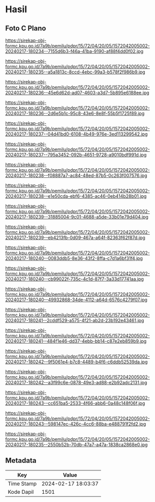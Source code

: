 # Hasil

## Foto C Plano

https://sirekap-obj-formc.kpu.go.id/7a9b/pemilu/pdpr/15/72/04/20/05/1572042005002-20240217-180234--7155d6b3-f46a-41ba-9190-af88f4dd0f02.jpg

https://sirekap-obj-formc.kpu.go.id/7a9b/pemilu/pdpr/15/72/04/20/05/1572042005002-20240217-180235--a5a1813c-8ccd-4ebc-99a3-b578f2f986b9.jpg

https://sirekap-obj-formc.kpu.go.id/7a9b/pemilu/pdpr/15/72/04/20/05/1572042005002-20240217-180236--45e6d62d-ad07-4603-a3d7-5b895e6188ee.jpg

https://sirekap-obj-formc.kpu.go.id/7a9b/pemilu/pdpr/15/72/04/20/05/1572042005002-20240217-180236--2d6e5b1c-95c8-43e6-8e8f-55b5f1725f89.jpg

https://sirekap-obj-formc.kpu.go.id/7a9b/pemilu/pdpr/15/72/04/20/05/1572042005002-20240217-180237--04d41bd0-6108-4b49-976e-3ed113299542.jpg

https://sirekap-obj-formc.kpu.go.id/7a9b/pemilu/pdpr/15/72/04/20/05/1572042005002-20240217-180237--795a3452-092b-4651-9728-a9010bdf991d.jpg

https://sirekap-obj-formc.kpu.go.id/7a9b/pemilu/pdpr/15/72/04/20/05/1572042005002-20240217-180238--f08887a7-ac84-48ed-87b5-0c263f007576.jpg

https://sirekap-obj-formc.kpu.go.id/7a9b/pemilu/pdpr/15/72/04/20/05/1572042005002-20240217-180238--e1e50cda-ebf6-4385-ac46-0eb414b28b01.jpg

https://sirekap-obj-formc.kpu.go.id/7a9b/pemilu/pdpr/15/72/04/20/05/1572042005002-20240217-180239--31885004-9c01-4688-a5de-33b01e79d404.jpg

https://sirekap-obj-formc.kpu.go.id/7a9b/pemilu/pdpr/15/72/04/20/05/1572042005002-20240217-180239--eb4213fb-0d09-467a-a64f-82363f62f87d.jpg

https://sirekap-obj-formc.kpu.go.id/7a9b/pemilu/pdpr/15/72/04/20/05/1572042005002-20240217-180240--0083ddb5-8e36-43f2-8ffa-c7d1a6bf31f4.jpg

https://sirekap-obj-formc.kpu.go.id/7a9b/pemilu/pdpr/15/72/04/20/05/1572042005002-20240217-180240--cb99022f-735c-4c1d-87f7-3a33d17741aa.jpg

https://sirekap-obj-formc.kpu.go.id/7a9b/pemilu/pdpr/15/72/04/20/05/1572042005002-20240217-180240--49932868-34de-4112-a64d-6576c4279f07.jpg

https://sirekap-obj-formc.kpu.go.id/7a9b/pemilu/pdpr/15/72/04/20/05/1572042005002-20240217-180241--2cddf529-a575-4f21-ab2d-23b192e43461.jpg

https://sirekap-obj-formc.kpu.go.id/7a9b/pemilu/pdpr/15/72/04/20/05/1572042005002-20240217-180241--484f1e46-dd37-4ebb-bb14-c87e2eb859b9.jpg

https://sirekap-obj-formc.kpu.go.id/7a9b/pemilu/pdpr/15/72/04/20/05/1572042005002-20240217-180242--9f5061e4-b7c8-4489-b4f6-c6ddb52539da.jpg

https://sirekap-obj-formc.kpu.go.id/7a9b/pemilu/pdpr/15/72/04/20/05/1572042005002-20240217-180242--a3f99c6e-0878-49e3-ad88-e2b92adc2131.jpg

https://sirekap-obj-formc.kpu.go.id/7a9b/pemilu/pdpr/15/72/04/20/05/1572042005002-20240217-180243--cc651ba5-2533-4f66-abb6-0a48c148f06f.jpg

https://sirekap-obj-formc.kpu.go.id/7a9b/pemilu/pdpr/15/72/04/20/05/1572042005002-20240217-180243--598147ec-426c-4cc6-88ba-e488791f2fd2.jpg

https://sirekap-obj-formc.kpu.go.id/7a9b/pemilu/pdpr/15/72/04/20/05/1572042005002-20240217-180235--2550b52b-70db-47a7-a47a-1838ca2868e0.jpg


## Metadata

| Key        | Value               |
| ---------- | ------------------- |
| Time Stamp | 2024-02-17 18:03:37 |
| Kode Dapil | 1501                |



